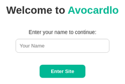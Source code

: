 
<html lang="en">
<head>
  <meta charset="UTF-8" />
  <meta name="viewport" content="width=device-width, initial-scale=1.0" />
  <title>Avocardlo - Motivational Quotes</title>
</head>
<body style="margin:0;font-family:sans-serif;">

  <!-- 👋 Welcome Overlay (Name Entry) -->
  <div id="welcomeOverlay" style="position:fixed;top:0;left:0;width:100%;height:100%;background:#fff;z-index:9999;display:flex;align-items:center;justify-content:center;flex-direction:column;">
    <h1 style="font-size:2em;margin-bottom:20px;">Welcome to <span style="color:#00b894;">Avocardlo</span></h1>
    <p style="margin-bottom:10px;">Enter your name to continue:</p>
    <input type="text" id="visitorName" placeholder="Your Name" style="padding:10px;width:250px;border-radius:8px;border:1px solid #ccc;">
    <br><br>
    <button onclick="enterSite()" style="padding:10px 30px;border:none;border-radius:8px;background:#00b894;color:white;font-weight:bold;">Enter Site</button>

  <!-- 🧠 Main Site Content -->
  <div id="mainContent" style="display:none;padding:40px;">
    <div id="greetingBanner" style="text-align:center;font-size:1.5em;margin-bottom:30px;"></div>
    <h2 style="text-align:center;">✨ Motivational Quote of the Day</h2>
    <p style="text-align:center;font-style:italic;">"Push yourself, because no one else is going to do it for you."</p>
  </div>

  <!-- ✅ JavaScript -->
  <script>
    // Check for stored name on load
    window.onload = function () {
      const name = localStorage.getItem("visitorName");
      if (name) {
        showMainSite(name);
      }
    };

    function enterSite() {
      const name = document.getElementById("visitorName").value.trim();
      if (!name) {
        alert("Please enter your name.");
        return;
      }
      localStorage.setItem("visitorName", name);
      showMainSite(name);
    }

    function showMainSite(name) {
      document.getElementById("welcomeOverlay").style.display = "none";
      document.getElementById("mainContent").style.display = "block";
      document.getElementById("greetingBanner").innerHTML = `👋 Welcome, <strong>${name}</strong>! Stay motivated.`;
    }
  </script>

</body>
</html>
</div><!-- SEARCH BAR -->
<section style="padding:40px 20px;text-align:center;">
  <h2>Search Motivational Quotes</h2>
  <input type="text" id="quoteSearch" onkeyup="filterQuotes()" placeholder="Type keywords..." style="width:300px;padding:10px;border-radius:5px;border:1px solid #ccc;">
</section>
<html lang="en">
<head>
  <meta charset="UTF-8" />
  <meta name="viewport" content="width=device-width, initial-scale=1.0"/>
  <title>Motivate with Avocardlo</title>
  <link href="https://cdn.jsdelivr.net/npm/bootstrap@5.3.0/dist/css/bootstrap.min.css" rel="stylesheet"/>
  <style>
    body {
      font-family: 'Segoe UI', sans-serif;
      background: #f0f4f8;
      color: #333;
    }

    .hero {
      background: linear-gradient(135deg, #4facfe, #00f2fe);
      color: white;
      padding: 100px 20px 60px;
      text-align: center;
    }

    .hero h1 {
      font-size: 4rem;
      font-weight: bold;
    }

    .hero p {
      font-size: 1.3rem;
      margin-top: 20px;
    }

    .section-title {
      margin-top: 60px;
      text-align: center;
      font-size: 2.5rem;
      font-weight: bold;
    }

    .thoughts-section {
      max-width: 1000px;
      margin: 0 auto;
      padding: 40px 20px;
      column-count: 2;
      column-gap: 40px;
    }

    .thought {
      break-inside: avoid;
      background: white;
      margin-bottom: 20px;
      padding: 15px;
      border-radius: 10px;
      box-shadow: 0 0 10px rgba(0,0,0,0.05);
    }

    .instagram-section {
      padding: 60px 20px;
      background: #fff;
      text-align: center;
    }

    .insta-card {
      display: inline-block;
      width: 300px;
      margin: 15px;
      padding: 20px;
      background: #fafafa;
      border-radius: 15px;
      box-shadow: 0 5px 15px rgba(0,0,0,0.05);
    }

    .insta-card h3 {
      margin-bottom: 10px;
    }

    .insta-btn {
      display: inline-block;
      margin-top: 10px;
      padding: 10px 25px;
      border-radius: 30px;
      background: #ee2a7b;
      color: white;
      text-decoration: none;
      font-weight: bold;
    }

    footer {
      text-align: center;
      padding: 30px;
      background: #222;
      color: white;
      margin-top: 50px;
    }
  </style>
</head>
<body>

  <!-- Hero Section -->
  <section class="hero">
    <h1>Welcome to Avocardlo Motivation</h1>
    <p>Empowering students with inspiration, knowledge, and positive energy.</p>
  </section>

  <!-- Thoughts Section -->
  <h2 class="section-title">100+ Motivational Thoughts for Students</h2>
  <section class="thoughts-section">
    <!-- Example Thought Cards -->
    <!-- You can generate more below or automate them -->
    <!-- 100+ thoughts inserted below -->
    <script>
      const container = document.currentScript.parentElement;
      const thoughts = [
        "Believe in yourself and all that you are.",
        "Success doesn’t come from what you do occasionally, it comes from what you do consistently.",
        "Discipline is the bridge between goals and accomplishment.",
        "Don’t wait for opportunity. Create it.",
        "Push yourself, because no one else is going to do it for you.",
        "Great things never come from comfort zones.",
        "Dream it. Wish it. Do it.",
        "Wake up with determination. Go to bed with satisfaction.",
        "Little things make big days.",
        "Do something today that your future self will thank you for.",
        "It’s going to be hard, but hard does not mean impossible.",
        "Don’t stop when you’re tired. Stop when you’re done.",
        "The harder you work for something, the greater you’ll feel when you achieve it.",
        "Dream bigger. Do bigger.",
        "Don’t limit your challenges. Challenge your limits.",
        "Sometimes we’re tested not to show our weaknesses, but to discover our strengths.",
        "Success is what comes after you stop making excuses.",
        "Focus on your goal. Don’t look in any direction but ahead.",
        "Your only limit is your mind.",
        "Work hard in silence. Let success make the noise.",
        // Add more up to 100+
      ];

      for (let i = 0; i < 100; i++) {
        const div = document.createElement("div");
        div.className = "thought";
        div.textContent = thoughts[i % thoughts.length];
        container.appendChild(div);
      }
    </script>
  </section>

  <!-- Instagram Section -->
  <h2 class="section-title">Follow Us on Instagram</h2>
  <section class="instagram-section">
    <div class="insta-card">
      <h3>@pk.gihars</h3>
      <p>Inspiration, Growth & Motivation</p>
      <a class="insta-btn" href="https://www.instagram.com/pk.gihars" target="_blank">Follow</a>
    </div>
    <div class="insta-card">
      <h3>@avocardlo</h3>
      <p>Visual vibes and daily motivation</p>
      <a class="insta-btn" href="https://www.instagram.com/avocardlo" target="_blank">Follow</a>
    </div>
    <div class="insta-card">
      <h3>@patnafansclub</h3>
      <p>Student power and Patna pride</p>
      <a class="insta-btn" href="https://www.instagram.com/patnafansclub" target="_blank">Follow</a>
    </div>
  </section>

  <!-- Footer -->
  <footer>
    &copy; 2025 Avocardlo Motivation. All rights reserved. | Designed for dreamers & doers.
  </footer>

</body>
</html>
<!-- DARK MODE TOGGLE -->
<button onclick="toggleDarkMode()" style="position:fixed;top:20px;right:20px;padding:8px 12px;border:none;border-radius:5px;background:#333;color:white;z-index:999;">
  🌓 Dark Mode
</button>
<script>
  function toggleDarkMode() {
    document.body.classList.toggle("dark-mode");
  }
</script>
<style>
  .dark-mode {
    background-color: #121212;
    color: #f0f0f0;
  }
  .dark-mode .thought {
    background: #1e1e1e;
    color: #ddd;
  }
</style>
<!-- QUOTE SUBMISSION FORM -->
<section style="padding:40px;text-align:center;">
  <h2>Submit Your Own Quote</h2>
  <form onsubmit="handleQuoteSubmit(event)" style="max-width:500px;margin:auto;">
    <textarea id="quoteInput" placeholder="Write your motivational quote..." required rows="4" style="width:100%;padding:10px;border-radius:10px;"></textarea>
    <br><br>
    <input type="text" id="quoteAuthor" placeholder="Your Name (optional)" style="width:100%;padding:8px;border-radius:10px;">
    <br><br>
    <button type="submit" style="padding:10px 30px;border:none;border-radius:30px;background:#00b894;color:white;">Submit</button>
  </form>
  <div id="thankYouMsg" style="margin-top:20px;color:green;display:none;">Thanks! Your quote was submitted.</div>
</section>

<script>
  function handleQuoteSubmit(e) {
    e.preventDefault();
    document.getElementById("thankYouMsg").style.display = "block";
    // You can later connect this to Firebase, Airtable, or save to backend
    document.getElementById("quoteInput").value = '';
    document.getElementById("quoteAuthor").value = '';
  }
</script>
<!-- INSTAGRAM EMBED SECTION -->
<section style="padding:60px 20px;text-align:center;background:#fff;">
  <h2>Our Instagram – <a href="https://www.instagram.com/avocardlo" target="_blank">@avocardlo</a></h2>
  <iframe src="https://www.instagram.com/p/CwMTlZ-Bbq3/embed" width="400" height="480" frameborder="0" scrolling="no" allowtransparency="true"></iframe>
</section>
<!-- CONTRIBUTOR LEADERBOARD -->
<section style="padding:60px 20px;text-align:center;background:#fdfdfd;">
  <h2 style="font-weight:bold;">🏆 Top Contributors</h2>
  <p>These awesome people have submitted the most quotes!</p>
  <div style="max-width:500px;margin:auto;">
    <table style="width:100%;margin-top:20px;border-collapse:collapse;">
      <thead style="background:#f0f0f0;">
        <tr>
          <th style="padding:10px;border-bottom:2px solid #ccc;">Rank</th>
          <th style="padding:10px;border-bottom:2px solid #ccc;">Name</th>
          <th style="padding:10px;border-bottom:2px solid #ccc;">Quotes</th>
        </tr>
      </thead>
      <tbody id="leaderboardTable">
        <!-- Rows are added via JS -->
      </tbody>
    </table>
  </div>
</section>

<script>
  // Simulated contributors (you can edit or replace with dynamic data later)
  const contributors = [
    { name: "Ravi Singh", quotes: 28 },
    { name: "Alisha Mehra", quotes: 24 },
    { name: "Dev Kumar", quotes: 20 },
    { name: "Sneha Roy", quotes: 15 },
    { name: "Avocardlo", quotes: 12 }
  ];

  const table = document.getElementById("leaderboardTable");
  contributors
    .sort((a, b) => b.quotes - a.quotes)
    .forEach((person, index) => {
      const row = document.createElement("tr");
      row.innerHTML = `
        <td style="padding:10px;border-bottom:1px solid #eee;">${index + 1}</td>
        <td style="padding:10px;border-bottom:1px solid #eee;">${person.name}</td>
        <td style="padding:10px;border-bottom:1px solid #eee;">${person.quotes}</td>
      `;
      table.appendChild(row);
    });
<!-- PUBLIC THOUGHT SUBMISSION FORM -->
<section style="padding:40px;text-align:center;">
  <h2>💡 Share Your Own Motivational Thought</h2>
  <form onsubmit="submitThought(event)" style="max-width:500px;margin:auto;">
    <textarea id="userThought" placeholder="Write your thought..." required rows="3" style="width:100%;padding:10px;border-radius:8px;"></textarea>
    <br><br>
    <input type="text" id="userName" placeholder="Your Name (optional)" style="width:100%;padding:8px;border-radius:8px;">
    <br><br>
    <button type="submit" style="padding:10px 30px;border:none;border-radius:20px;background:#00b894;color:white;">Submit</button>
  </form>
  <p id="thoughtSubmitMsg" style="color:green;display:none;margin-top:10px;">✅ Your thought is live now!</p>
</section>


